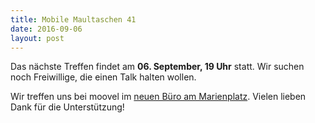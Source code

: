 ```yaml
---
title: Mobile Maultaschen 41
date: 2016-09-06
layout: post
---
```


Das nächste Treffen findet am **06. September, 19 Uhr** statt. Wir suchen noch Freiwillige, die einen Talk halten wollen.

Wir treffen uns bei moovel im [neuen Büro am Marienplatz](https://www.google.de/maps/place/Hauptst%C3%A4tter+Str.+149,+70180+Stuttgart/@48.7644413,9.1677958,17z/data=!3m1!4b1!4m2!3m1!1s0x4799db510949fc7b:0xdb8ea86fe4718662?hl=en). Vielen lieben Dank für die Unterstützung!
